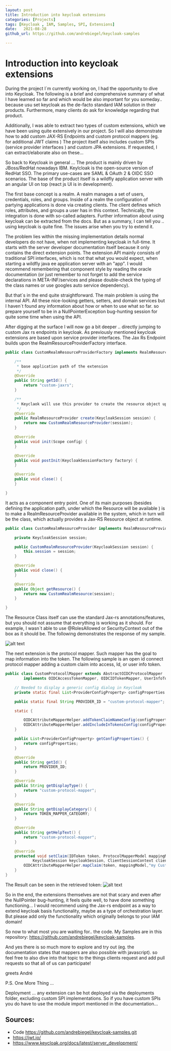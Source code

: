 ```yaml
---
layout: post
title: Introduction into keycloak extensions
categories: [Projects]
tags: [Keycloak , IAM, Samples, SPI, Extensions]
date:   2021-08-28
github_url: https://github.com/andrebiegel/keycloak-samples

---
```


# Introduction into keycloak extensions
During the project I´m currently working on, I had the opportunity to dive into Keycloak. The following is a brief and comprehensive summary of what I have learned so far and which would be also important for you someday.. because usu set keycloak as the de-facto standard IAM solution in their products. Furthermore, many clients do ask for knowledge regarding that product.

Additionally, I was able to extract two types of custom extensions, which we have been using quite extensively in our project. So I will also demonstrate how to add custom JAX-RS Endpoints and custom protocol mappers (eg. for additional JWT claims ) The project itself also includes custom SPIs (service provider interfaces ) and custom JPA extensions. If requested, I can extract/elaborate also on these...

So back to Keycloak in general ... The product is mainly driven by JBoss/RedHat nowadays IBM. Keylcloak is the open-source version of RedHat SSO. The primary use-cases are SAML & OAuth 2 & OIDC SSO scenarios. The base of the product itself is a wildfly application server with an angular UI on top (react js UI is in development).

The first base concept is a realm. A realm manages a set of users, credentials, roles, and groups. Inside of a realm the configuration of partying applications is done via creating clients. The client defines which roles, attributes, and groups a user has in this context. Technically, the integration is done with so-called adapters. Further information about using keycloak can be extracted from the docs. But as a summary, I can tell you .. using keycloak is quite fine. The issues arise when you try to extend it.

The problem lies within the missing implementation details normal developers do not have, when not implementing keycloak in full-time. It starts with the server developer documentation itself because it only contains the direct extension points. The extension API mainly consists of traditional SPI interfaces, which is not that what you would expect, when starting a wildfly java ee application server with an "app". I would recommend remembering that component style by reading the oracle documentation (or just remember to not forget to add the service declarations in META-INF/services and please double-check the typing of the class names or use googles auto service dependency).

But that´s in the end quite straightforward. The main problem is using the internal API. All these nice-looking getters, setters, and domain services but I haven´t found any information about how or when to use what so far. so prepare yourself to be in a NullPointerException bug-hunting session for quite some time when using the API.

After digging at the surface I will now go a bit deeper .. directly jumping to custom Jax rs endpoints in keycloak. As previously mentioned keycloak extensions are based upon service provider interfaces. The Jax Rs Endpoint builds upon the RealmResourceProviderFactory interface.

```java 
public class CustomRealmResourceProviderFactory implements RealmResourceProviderFactory {

    /**
     * base application path of the extension
     */
    @Override
    public String getId() {
        return "custom-jaxrs";
    }

    /** 
     * Keyclaok will use this provider to create the resource object upon each http request 
     */
    @Override
    public RealmResourceProvider create(KeycloakSession session) {
        return new CustomRealmResourceProvider(session);
    }

    @Override
    public void init(Scope config) {
    }

    @Override
    public void postInit(KeycloakSessionFactory factory) {
    }

    @Override
    public void close() {
    }

}
```

It acts as a component entry point. One of its main purposes (besides defining the application path, under which the Resource will be available ) is to make a RealmResourceProvider available in the system, which in turn will be the class, which actually provides a Jax-RS Resource object at runtime.

```java 
public class CustomRealmResourceProvider implements RealmResourceProvider {

	private KeycloakSession session;

	public CustomRealmResourceProvider(KeycloakSession session) {
		this.session = session;
	}

	@Override
	public void close() {
	}

	@Override
	public Object getResource() {
		return new CustomRealmResource(session);
	}

}
```

The Resource Class itself can use the standard Jax-rs annotations/features, but you should not assume that everything is working as it should. For example, I wasn´t able to use @RolesAllowed or SecurityContext out of the box as it should be. The following demonstrates the response of my sample.

 ![alt text](https://github.com/andrebiegel/keycloak-samples/tree/master/images/rest-result.png "Access Token Content")

The next extension is the protocol mapper. Such mapper has the goal to map information into the token. The following sample is an open id connect protocol mapper adding a custom claim into access, Id, or user info token.

```java
public class CustomProtocollMapper extends AbstractOIDCProtocolMapper
        implements OIDCAccessTokenMapper, OIDCIDTokenMapper, UserInfoTokenMapper {

    // Needed to display a generic config dialog in Keycloak
    private static final List<ProviderConfigProperty> configProperties = new ArrayList<ProviderConfigProperty>();

    public static final String PROVIDER_ID = "custom-protocol-mapper";

    static {

        OIDCAttributeMapperHelper.addTokenClaimNameConfig(configProperties);
        OIDCAttributeMapperHelper.addIncludeInTokensConfig(configProperties, CustomProtocollMapper.class);
    }

    public List<ProviderConfigProperty> getConfigProperties() {
        return configProperties;
    }

    @Override
    public String getId() {
        return PROVIDER_ID;
    }

    @Override
    public String getDisplayType() {
        return "custom-protocol-mapper";
    }

    @Override
    public String getDisplayCategory() {
        return TOKEN_MAPPER_CATEGORY;
    }

    @Override
    public String getHelpText() {
        return "custom-protocol-mapper";
    }

    @Override
    protected void setClaim(IDToken token, ProtocolMapperModel mappingModel, UserSessionModel userSession,
            KeycloakSession keycloakSession, ClientSessionContext clientSessionCtx) {
        OIDCAttributeMapperHelper.mapClaim(token, mappingModel,"my Custom Value");
    }
}

```

The Result can be seen in the retrieved token:
![alt text](https://github.com/andrebiegel/keycloak-samples/tree/master/images/sampletoken.png "Access Token Cotent")

So in the end, the extensions themselves are not that scary and even after the NullPointer bug-hunting, it feels quite well, to have done something functioning... I would recommend using the Jax-rs endpoint as a way to extend keycloak basis functionality, maybe as a type of orchestration layer. But please add only the functionality which originally belongs to your IAM domain!

So now to what most you are waiting for.. the code. My Samples are in this repository: https://github.com/andrebiegel/keycloak-samples.

And yes there is so much more to explore and try out  (eg. the documentation states that mappers are also possible with javascript). so feel free to also dive into that topic to the things clients request and add pull requests so that all of us can participate!

greets André

P.S. One More Thing ...

Deployment ... any extension can be hot deployed via the deployments folder, excluding custom SPI implementations. So if you have custom SPIs you do have to use the module import mentioned in the documentation...
## Sources:

* Code https://github.com/andrebiegel/keycloak-samples.git
* https://jwt.io/
* https://www.keycloak.org/docs/latest/server_development/

